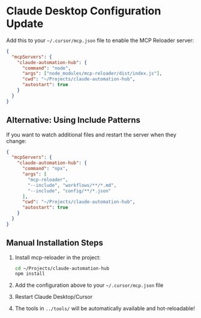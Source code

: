 # Claude Desktop Configuration Update

Add this to your `~/.cursor/mcp.json` file to enable the MCP Reloader server:

```json
{
  "mcpServers": {
    "claude-automation-hub": {
      "command": "node",
      "args": ["node_modules/mcp-reloader/dist/index.js"],
      "cwd": "~/Projects/claude-automation-hub",
      "autostart": true
    }
  }
}
```

## Alternative: Using Include Patterns

If you want to watch additional files and restart the server when they change:

```json
{
  "mcpServers": {
    "claude-automation-hub": {
      "command": "npx",
      "args": [
        "mcp-reloader",
        "--include", "workflows/**/*.md",
        "--include", "config/**/*.json"
      ],
      "cwd": "~/Projects/claude-automation-hub",
      "autostart": true
    }
  }
}
```

## Manual Installation Steps

1. Install mcp-reloader in the project:
   ```bash
   cd ~/Projects/claude-automation-hub
   npm install
   ```

2. Add the configuration above to your `~/.cursor/mcp.json` file

3. Restart Claude Desktop/Cursor

4. The tools in `../tools/` will be automatically available and hot-reloadable!
